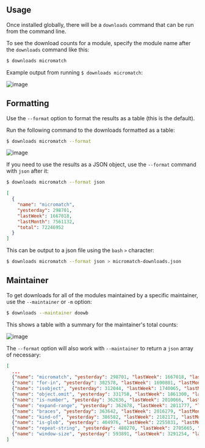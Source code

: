 ## Usage

Once installed globally, there will be a `downloads` command that can be run from the command line.

To see the download counts for a module, specify the module name after the `downloads` command like this:

```sh
$ downloads micromatch
```

Example output from running `$ downloads micromatch`:

![image](https://cloud.githubusercontent.com/assets/995160/20294018/1faa9486-aac9-11e6-811c-ad4f99205b13.png)

## Formatting

Use the `--format` option to format the results as a table (this is the default).

Run the following command to the downloads formatted as a table:

```sh
$ downloads micromatch --format
```

![image](https://cloud.githubusercontent.com/assets/995160/20294018/1faa9486-aac9-11e6-811c-ad4f99205b13.png)

If you need to use the results as a JSON object, use the `--format` command with `json` after it:

```sh
$ downloads micromatch --format json
```

```json
[
  {
    "name": "micromatch",
    "yesterday": 298701,
    "lastWeek": 1667018,
    "lastMonth": 7561132,
    "total": 72246952
  }
]
```

This can be output to a json file using the `bash` `>` character:

```sh
$ downloads micromatch --format json > micromatch-downloads.json
```

## Maintainer

To get downloads for all of the modules maintained by a specific maintainer, use the `--maintainer` or `-m` option:

```sh
$ downloads --maintainer doowb
```

This shows a table with a summary for the maintainer's total counts:

![image](https://cloud.githubusercontent.com/assets/995160/20294121/cfd3aea6-aac9-11e6-93f6-7af233bfd5f1.png)

The `--format` option will also work with `--maintainer` to return a `json` array of necessary:

```json
[
  ...
  {"name": "micromatch", "yesterday": 298701, "lastWeek": 1667018, "lastMonth": 7561132, "total": 72246952},
  {"name": "for-in", "yesterday": 302578, "lastWeek": 1690801, "lastMonth": 7689845, "total": 67525375},
  {"name": "isobject", "yesterday": 312044, "lastWeek": 1740065, "lastMonth": 7737220, "total": 78639385},
  {"name": "object.omit", "yesterday": 331758, "lastWeek": 1861300, "lastMonth": 8183602, "total": 67385807},
  {"name": "is-number", "yesterday": 362636, "lastWeek": 2010066, "lastMonth": 8844787, "total": 81522342},
  {"name": "expand-range", "yesterday": 362678, "lastWeek": 2011777, "lastMonth": 8856168, "total": 79453005},
  {"name": "braces", "yesterday": 363642, "lastWeek": 2016279, "lastMonth": 8952292, "total": 82014801},
  {"name": "kind-of", "yesterday": 386582, "lastWeek": 2182171, "lastMonth": 9699790, "total": 106232096},
  {"name": "is-glob", "yesterday": 404976, "lastWeek": 2255831, "lastMonth": 9965800, "total": 78215744},
  {"name": "repeat-string", "yesterday": 480270, "lastWeek": 2705665, "lastMonth": 11891614, "total": 107677170},
  {"name": "window-size", "yesterday": 593891, "lastWeek": 3291254, "lastMonth": 13714362, "total": 141107634}
]
```
